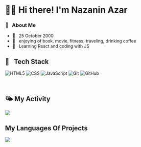 # 👩🏻 Hi there! I'm Nazanin Azar

<h3>🎈 &nbsp; About Me</h3>

- 🧁 &nbsp; 25 October 2000
- 🧠 &nbsp; enjoying of book, movie, fitness, traveling, drinking coffee
- 🌷 &nbsp; Learning React and coding with JS 

<h2>🔗 &nbsp; Tech Stack</h2>

![HTML5](https://img.shields.io/badge/html5-%23E34F26.svg?style=for-the-badge&logo=html5&logoColor=black)
![CSS](https://img.shields.io/badge/css-%231572B6.svg?style=for-the-badge&logo=css&logoColor=black)
![JavaScript](https://img.shields.io/badge/javascript-%23323330.svg?style=for-the-badge&logo=javascript&logoColor=%23F7DF1E)
![Git](https://img.shields.io/badge/git-%23F05033.svg?style=for-the-badge&logo=git&logoColor=black)
![GitHub](https://img.shields.io/badge/github-%23121011.svg?style=for-the-badge&logo=github&logoColor=white)

</br>



## 🌤 My Activity
<img src="https://github-readme-stats.vercel.app/api?username=Nazanin-Azar&show_icons=true&theme=tokyonight" />

## My Languages Of Projects
<img src="https://github-readme-stats.vercel.app/api/top-langs/?username=Nazanin-Azar&layout=pie" />


